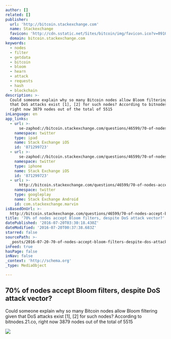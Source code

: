 ```yaml
---
author: []
related: []
publisher:
  url: 'http://bitcoin.stackexchange.com'
  name: Stackexchange
  favicon: 'http://cdn.sstatic.net/Sites/bitcoin/img/favicon.ico?v=0910168c5c65'
  domain: bitcoin.stackexchange.com
keywords:
  - nodes
  - filter
  - getdata
  - bitcoin
  - bloom
  - hearn
  - attack
  - requests
  - hash
  - blockchain
description: >-
  Could someone explain why so many Bitcoin nodes allow Bloom filtering given
  that DoS attacks exist [1], [2] for such nodes? According to bitnodes.21.co,
  right now 3879 nodes out of the total of 5515
inLanguage: en
app_links:
  - url: >-
      se-zaphod://bitcoin.stackexchange.com/questions/46599/70-of-nodes-accept-bloom-filters-despite-dos-attack-vector
    namespace: twitter
    type: ipad
    name: Stack Exchange iOS
    id: '871299723'
  - url: >-
      se-zaphod://bitcoin.stackexchange.com/questions/46599/70-of-nodes-accept-bloom-filters-despite-dos-attack-vector
    namespace: twitter
    type: iphone
    name: Stack Exchange iOS
    id: '871299723'
  - url: >-
      http://bitcoin.stackexchange.com/questions/46599/70-of-nodes-accept-bloom-filters-despite-dos-attack-vector
    namespace: twitter
    type: googleplay
    name: Stack Exchange Android
    id: com.stackexchange.marvin
isBasedOnUrl: >-
  http://bitcoin.stackexchange.com/questions/46599/70-of-nodes-accept-bloom-filters-despite-dos-attack-vector
title: '70% of nodes accept Bloom filters, despite DoS attack vector?'
datePublished: '2016-07-20T03:30:18.430Z'
dateModified: '2016-07-20T00:37:38.683Z'
starred: false
sourcePath: >-
  _posts/2016-07-20-70-of-nodes-accept-bloom-filters-despite-dos-attack-vector.md
inFeed: true
hasPage: false
inNav: false
_context: 'http://schema.org'
_type: MediaObject

---
```

<article style=""><h1>70% of nodes accept Bloom filters, despite DoS attack vector?</h1><p>Could someone explain why so many Bitcoin nodes allow Bloom filtering given that DoS attacks exist [1], [2] for such nodes? According to bitnodes.21.co, right now 3879 nodes out of the total of 5515</p><img src="http://cdn.sstatic.net/Sites/bitcoin/img/apple-touch-icon.png?v=a43e5a337e6b&amp;a" /></article>